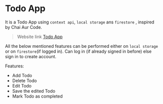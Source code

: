 # Todo App

It is a Todo App using `context api`, `local storage` ans `firestore` , inspired by Chai Aur Code.

> Website link [Todo App](https://puspak29.github.io/todo_app/)

All the below mentioned features can be performed either on `local storage` or on `firestore`(if logged in).
Can log in (if already signed in before) else sign in to create account.

Features:

- Add Todo
- Delete Todo
- Edit Todo
- Save the edited Todo
- Mark Todo as completed